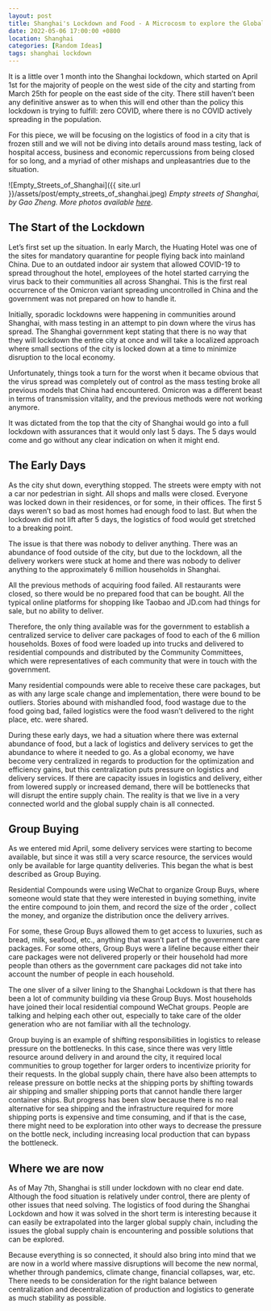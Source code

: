 ```yaml
---
layout: post
title: Shanghai's Lockdown and Food - A Microcosm to explore the Global Supply Chain
date: 2022-05-06 17:00:00 +0800
location: Shanghai
categories: [Random Ideas]
tags: shanghai lockdown
---
```


It is a little over 1 month into the Shanghai lockdown, which started on April 1st for the majority of people on the west side of the city and starting from March 25th for people on the east side of the city. There still haven’t been any definitive answer as to when this will end other than the policy this lockdown is trying to fulfill: zero COVID, where there is no COVID actively spreading in the population.

For this piece, we will be focusing on the logistics of food in a city that is frozen still and we will not be diving into details around mass testing, lack of hospital access, business and economic repercussions from being closed for so long, and a myriad of other mishaps and unpleasantries due to the situation.


![Empty_Streets_of_Shanghai]({{ site.url }}/assets/post/empty_streets_of_shanghai.jpeg)
_Empty streets of Shanghai, by Gao Zheng. More photos available [here](https://www.sixthtone.com/news/1010256/Photographs%20of%20an%20Empty%20Shanghai)._

## The Start of the Lockdown

Let’s first set up the situation. In early March, the Huating Hotel was one of the sites for mandatory quarantine for people flying back into mainland China. Due to an outdated indoor air system that allowed COVID-19 to spread throughout the hotel, employees of the hotel started carrying the virus back to their communities all across Shanghai. This is the first real occurrence of the Omicron variant spreading uncontrolled in China and the government was not prepared on how to handle it.

Initially, sporadic lockdowns were happening in communities around Shanghai, with mass testing in an attempt to pin down where the virus has spread. The Shanghai government kept stating that there is no way that they will lockdown the entire city at once and will take a localized approach where small sections of the city is locked down at a time to minimize disruption to the local economy.

Unfortunately, things took a turn for the worst when it became obvious that the virus spread was completely out of control as the mass testing broke all previous models that China had encountered. Omicron was a different beast in terms of transmission vitality, and the previous methods were not working anymore.

It was dictated from the top that the city of Shanghai would go into a full lockdown with assurances that it would only last 5 days. The 5 days would come and go without any clear indication on when it might end.

## The Early Days

As the city shut down, everything stopped. The streets were empty with not a car nor pedestrian in sight. All shops and malls were closed. Everyone was locked down in their residences, or for some, in their offices. The first 5 days weren’t so bad as most homes had enough food to last. But when the lockdown did not lift after 5 days, the logistics of food would get stretched to a breaking point.

The issue is that there was nobody to deliver anything. There was an abundance of food outside of the city, but due to the lockdown, all the delivery workers were stuck at home and there was nobody to deliver anything to the approximately 6 million households in Shanghai.

All the previous methods of acquiring food failed. All restaurants were closed, so there would be no prepared food that can be bought. All the typical online platforms for shopping like Taobao and JD.com had things for sale, but no ability to deliver. 

Therefore, the only thing available was for the government to establish a centralized service to deliver care packages of food to each of the 6 million households. Boxes of food were loaded up into trucks and delivered to residential compounds and distributed by the Community Committees, which were representatives of each community that were in touch with the government.

Many residential compounds were able to receive these care packages, but as with any large scale change and implementation, there were bound to be outliers. Stories abound with mishandled food, food wastage due to the food going bad, failed logistics were the food wasn’t delivered to the right place, etc. were shared.

During these early days, we had a situation where there was external abundance of food, but a lack of logistics and delivery services to get the abundance to where it needed to go. As a global economy, we have become very centralized in regards to production for the optimization and efficiency gains, but this centralization puts pressure on logistics and delivery services. If there are capacity issues in logistics and delivery, either from lowered supply or increased demand, there will be bottlenecks that will disrupt the entire supply chain. The reality is that we live in a very connected world and the global supply chain is all connected.

## Group Buying

As we entered mid April, some delivery services were starting to become available, but since it was still a very scarce resource, the services would only be available for large quantity deliveries. This began the what is best described as Group Buying.

Residential Compounds were using WeChat to organize Group Buys, where someone would state that they were interested in buying something, invite the entire compound to join them, and record the size of the order , collect the money, and organize the distribution once the delivery arrives.

For some, these Group Buys allowed them to get access to luxuries, such as bread, milk, seafood, etc., anything that wasn’t part of the government care packages. For some others, Group Buys were a lifeline because either their care packages were not delivered properly or their household had more people than others as the government care packages did not take into account the number of people in each household.

The one sliver of a silver lining to the Shanghai Lockdown is that there has been a lot of community building via these Group Buys. Most households have joined their local residential compound WeChat groups. People are talking and helping each other out, especially to take care of the older generation who are not familiar with all the technology.

Group buying is an example of shifting responsibilities in logistics to release pressure on the bottlenecks. In this case, since there was very little resource around delivery in and around the city, it required local communities to group together for larger orders to incentivize priority for their requests. In the global supply chain, there have also been attempts to release pressure on bottle necks at the shipping ports by shifting towards air shipping and smaller shipping ports that cannot handle there larger container ships. But progress has been slow because there is no real alternative for sea shipping and the infrastructure required for more shipping ports is expensive and time consuming, and if that is the case, there might need to be exploration into other ways to decrease the pressure on the bottle neck, including increasing local production that can bypass the bottleneck.

## Where we are now

As of May 7th, Shanghai is still under lockdown with no clear end date. Although the food situation is relatively under control, there are plenty of other issues that need solving. The logistics of food during the Shanghai Lockdown and how it was solved in the short term is interesting because it can easily be extrapolated into the larger global supply chain, including the issues the global supply chain is encountering and possible solutions that can be explored.

Because everything is so connected, it should also bring into mind that we are now in a world where massive disruptions will become the new normal, whether through pandemics, climate change, financial collapses, war, etc. There needs to be consideration for the right balance between centralization and decentralization of production and logistics to generate as much stability as possible.
